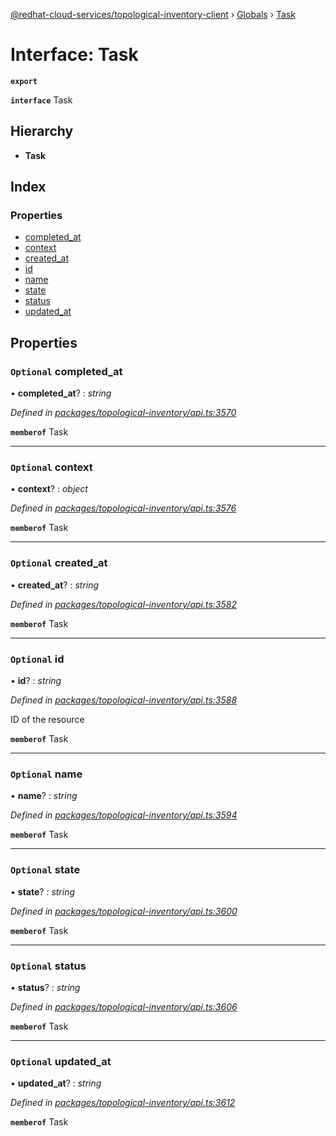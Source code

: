 [@redhat-cloud-services/topological-inventory-client](../README.md) › [Globals](../globals.md) › [Task](task.md)

# Interface: Task

**`export`** 

**`interface`** Task

## Hierarchy

* **Task**

## Index

### Properties

* [completed_at](task.md#optional-completed_at)
* [context](task.md#optional-context)
* [created_at](task.md#optional-created_at)
* [id](task.md#optional-id)
* [name](task.md#optional-name)
* [state](task.md#optional-state)
* [status](task.md#optional-status)
* [updated_at](task.md#optional-updated_at)

## Properties

### `Optional` completed_at

• **completed_at**? : *string*

*Defined in [packages/topological-inventory/api.ts:3570](https://github.com/leSamo/javascript-clients/blob/master/packages/topological-inventory/api.ts#L3570)*

**`memberof`** Task

___

### `Optional` context

• **context**? : *object*

*Defined in [packages/topological-inventory/api.ts:3576](https://github.com/leSamo/javascript-clients/blob/master/packages/topological-inventory/api.ts#L3576)*

**`memberof`** Task

___

### `Optional` created_at

• **created_at**? : *string*

*Defined in [packages/topological-inventory/api.ts:3582](https://github.com/leSamo/javascript-clients/blob/master/packages/topological-inventory/api.ts#L3582)*

**`memberof`** Task

___

### `Optional` id

• **id**? : *string*

*Defined in [packages/topological-inventory/api.ts:3588](https://github.com/leSamo/javascript-clients/blob/master/packages/topological-inventory/api.ts#L3588)*

ID of the resource

**`memberof`** Task

___

### `Optional` name

• **name**? : *string*

*Defined in [packages/topological-inventory/api.ts:3594](https://github.com/leSamo/javascript-clients/blob/master/packages/topological-inventory/api.ts#L3594)*

**`memberof`** Task

___

### `Optional` state

• **state**? : *string*

*Defined in [packages/topological-inventory/api.ts:3600](https://github.com/leSamo/javascript-clients/blob/master/packages/topological-inventory/api.ts#L3600)*

**`memberof`** Task

___

### `Optional` status

• **status**? : *string*

*Defined in [packages/topological-inventory/api.ts:3606](https://github.com/leSamo/javascript-clients/blob/master/packages/topological-inventory/api.ts#L3606)*

**`memberof`** Task

___

### `Optional` updated_at

• **updated_at**? : *string*

*Defined in [packages/topological-inventory/api.ts:3612](https://github.com/leSamo/javascript-clients/blob/master/packages/topological-inventory/api.ts#L3612)*

**`memberof`** Task
